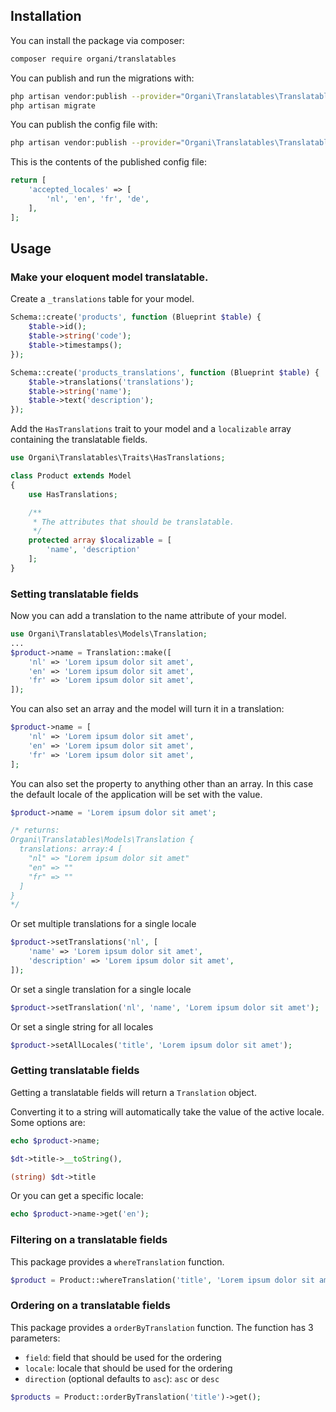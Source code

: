 ## Installation

You can install the package via composer:

```bash
composer require organi/translatables
```

You can publish and run the migrations with:

```bash
php artisan vendor:publish --provider="Organi\Translatables\TranslatablesServiceProvider" --tag="translatables-migrations"
php artisan migrate
```

You can publish the config file with:
```bash
php artisan vendor:publish --provider="Organi\Translatables\TranslatablesServiceProvider" --tag="translatables-config"
```

This is the contents of the published config file:

```php
return [
    'accepted_locales' => [
        'nl', 'en', 'fr', 'de',
    ],
];
```

## Usage

### Make your eloquent model translatable.

Create a `_translations` table for your model.
```php
Schema::create('products', function (Blueprint $table) {
    $table->id();
    $table->string('code');
    $table->timestamps();
});

Schema::create('products_translations', function (Blueprint $table) {
    $table->translations('translations');
    $table->string('name');
    $table->text('description');
});
```

Add the `HasTranslations` trait to your model and a `localizable` array containing the translatable fields.
```php
use Organi\Translatables\Traits\HasTranslations;

class Product extends Model
{
    use HasTranslations;

    /**
     * The attributes that should be translatable.
     */
    protected array $localizable = [
        'name', 'description'
    ];
}
```

### Setting translatable fields

Now you can add a translation to the name attribute of your model.
```php
use Organi\Translatables\Models\Translation;
...
$product->name = Translation::make([
    'nl' => 'Lorem ipsum dolor sit amet',
    'en' => 'Lorem ipsum dolor sit amet',
    'fr' => 'Lorem ipsum dolor sit amet',
]);
```

You can also set an array and the model will turn it in a translation:
```php
$product->name = [
    'nl' => 'Lorem ipsum dolor sit amet',
    'en' => 'Lorem ipsum dolor sit amet',
    'fr' => 'Lorem ipsum dolor sit amet',
];
```

You can also set the property to anything other than an array.
In this case the default locale of the application will be set with the value.
```php
$product->name = 'Lorem ipsum dolor sit amet';

/* returns:
Organi\Translatables\Models\Translation {
  translations: array:4 [
    "nl" => "Lorem ipsum dolor sit amet"
    "en" => ""
    "fr" => ""
  ]
}
*/

```

Or set multiple translations for a single locale
```php
$product->setTranslations('nl', [
    'name' => 'Lorem ipsum dolor sit amet',
    'description' => 'Lorem ipsum dolor sit amet',
]);
```

Or set a single translation for a single locale
```php
$product->setTranslation('nl', 'name', 'Lorem ipsum dolor sit amet');
```

Or set a single string for all locales
```php
$product->setAllLocales('title', 'Lorem ipsum dolor sit amet');
```

### Getting translatable fields
Getting a translatable fields will return a `Translation` object.

Converting it to a string will automatically take the value of the active locale.
Some options are:
```php
echo $product->name;

$dt->title->__toString(),

(string) $dt->title
```

Or you can get a specific locale:
```php
echo $product->name->get('en');
```

### Filtering on a translatable fields
This package provides a `whereTranslation` function.
```php
$product = Product::whereTranslation('title', 'Lorem ipsum dolor sit amet')->first();
```

### Ordering on a translatable fields
This package provides a `orderByTranslation` function.
The function has 3 parameters:
- `field`: field that should be used for the ordering
- `locale`: locale that should be used for the ordering
- `direction` (optional defaults to `asc`): `asc` or `desc`
```php
$products = Product::orderByTranslation('title')->get();
```


